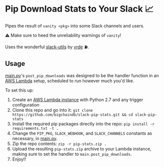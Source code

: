 Pip Download Stats to Your Slack :chart_with_upwards_trend:
===========================================================

Pipes the result of `vanity <pkg>` into some Slack channels and users.

:warning: Make sure to heed the unreliability warnings of `vanity`!

Uses the wonderful [slack-utils](https://github.com/vrde/slack-utils) by [vrde](https://github.com/vrde) :fuelpump:.


Usage
-----

[main.py](./main.py)'s `post_pip_downloads` was designed to be the handler function in an [AWS
Lambda](https://aws.amazon.com/lambda/details/) setup, scheduled to run however much you'd like.

To set this up:

1. Create an [AWS Lambda instance](http://docs.aws.amazon.com/lambda/latest/dg/get-started-create-function.html)
   with Python 2.7 and any trigger configuration
1. Clone this repo and go into it: `git clone https://github.com/bigchaindb/slack-pip-stats.git && cd slack-pip-stats`
1. Install the required pip packages directly into the repo: `pip install -r requirements.txt -t .`
1. Change the `PIP_PKG`, `SLACK_WEBHOOK`, and `SLACK_CHANNELS` constants as necessary, in [main.py](./main.py).
1. Zip the repo contents: `zip -r pip-stats.zip .`
1. Upload the resulting `pip-stats.zip` archive to your Lambda instance, making sure to set the
   handler to `main.post_pip_downloads`.
1. Enjoy!!
